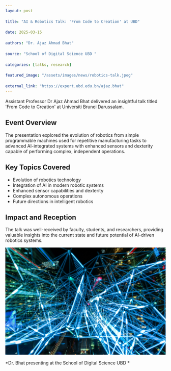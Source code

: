 ```yaml
---
layout: post

title: "AI & Robotics Talk: 'From Code to Creation' at UBD"

date: 2025-03-15

authors: "Dr. Ajaz Ahmad Bhat"

source: "School of Digital Science UBD "

categories: [talks, research]

featured_image: "/assets/images/news/robotics-talk.jpeg"

external_link: "https://expert.ubd.edu.bn/ajaz.bhat"
---
```


Assistant Professor Dr Ajaz Ahmad Bhat delivered an insightful talk titled 'From Code to Creation' at Universiti Brunei Darussalam. 

## Event Overview

The presentation explored the evolution of robotics from simple programmable machines used for repetitive manufacturing tasks to advanced AI-integrated systems with enhanced sensors and dexterity capable of performing complex, independent operations.

## Key Topics Covered

- Evolution of robotics technology
- Integration of AI in modern robotic systems
- Enhanced sensor capabilities and dexterity
- Complex autonomous operations
- Future directions in intelligent robotics

## Impact and Reception

The talk was well-received by faculty, students, and researchers, providing valuable insights into the current state and future potential of AI-driven robotics systems.

![Robotics Talk](/assets/images/news/robotics-talk.jpeg)

*Dr. Bhat presenting at the School of Digital Science UBD *